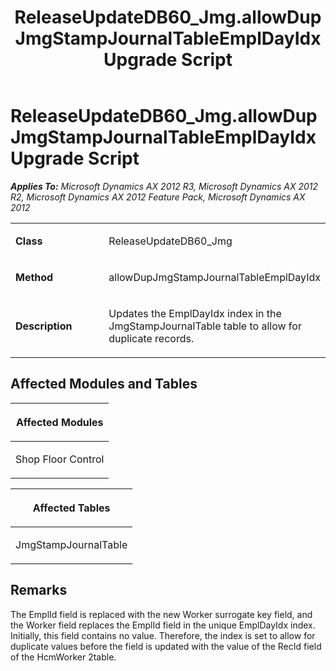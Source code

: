 ﻿---
title: ReleaseUpdateDB60_Jmg.allowDupJmgStampJournalTableEmplDayIdx Upgrade Script
TOCTitle: ReleaseUpdateDB60_Jmg.allowDupJmgStampJournalTableEmplDayIdx Upgrade Script
ms:assetid: 6247d019-050f-2182-eadc-0e2653e281bb
ms:mtpsurl: https://msdn.microsoft.com/en-us/library/JJ719100(v=AX.60)
ms:contentKeyID: 49708640
ms.date: 05/18/2015
mtps_version: v=AX.60
---

# ReleaseUpdateDB60\_Jmg.allowDupJmgStampJournalTableEmplDayIdx Upgrade Script 


_**Applies To:** Microsoft Dynamics AX 2012 R3, Microsoft Dynamics AX 2012 R2, Microsoft Dynamics AX 2012 Feature Pack, Microsoft Dynamics AX 2012_

<table>
<colgroup>
<col style="width: 50%" />
<col style="width: 50%" />
</colgroup>
<tbody>
<tr class="odd">
<td><p><strong>Class</strong></p></td>
<td><p>ReleaseUpdateDB60_Jmg</p></td>
</tr>
<tr class="even">
<td><p><strong>Method</strong></p></td>
<td><p>allowDupJmgStampJournalTableEmplDayIdx</p></td>
</tr>
<tr class="odd">
<td><p><strong>Description</strong></p></td>
<td><p>Updates the EmplDayIdx index in the JmgStampJournalTable table to allow for duplicate records.</p></td>
</tr>
</tbody>
</table>


## Affected Modules and Tables

<table>
<colgroup>
<col style="width: 100%" />
</colgroup>
<thead>
<tr class="header">
<th><p>Affected Modules</p></th>
</tr>
</thead>
<tbody>
<tr class="odd">
<td><p>Shop Floor Control</p></td>
</tr>
</tbody>
</table>


<table>
<colgroup>
<col style="width: 100%" />
</colgroup>
<thead>
<tr class="header">
<th><p>Affected Tables</p></th>
</tr>
</thead>
<tbody>
<tr class="odd">
<td><p>JmgStampJournalTable</p></td>
</tr>
</tbody>
</table>


## Remarks

The EmplId field is replaced with the new Worker surrogate key field, and the Worker field replaces the EmplId field in the unique EmplDayIdx index. Initially, this field contains no value. Therefore, the index is set to allow for duplicate values before the field is updated with the value of the RecId field of the HcmWorker 2table.

  


